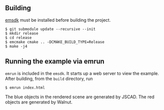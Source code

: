 ## Building

[emsdk](https://emscripten.org/docs/getting_started/downloads.html) must be installed before building the project.

```
$ git submodule update --recursive --init
$ mkdir release
$ cd release
$ emcmake cmake .. -DCMAKE_BUILD_TYPE=Release
$ make -j4
```

## Running the example via emrun
`emrun` is included in the `emsdk`. It starts up a web server to view the example. After building, from the `build` directory, run
```
$ emrun index.html
```

The blue objects in the rendered scene are generated by JSCAD. The red objects are generated by Walnut.
